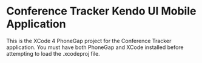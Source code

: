 Conference Tracker Kendo UI Mobile Application
==============================================
This is the XCode 4 PhoneGap project for the Conference Tracker application.  You must have both PhoneGap and XCode installed before attempting to load the .xcodeproj file.
